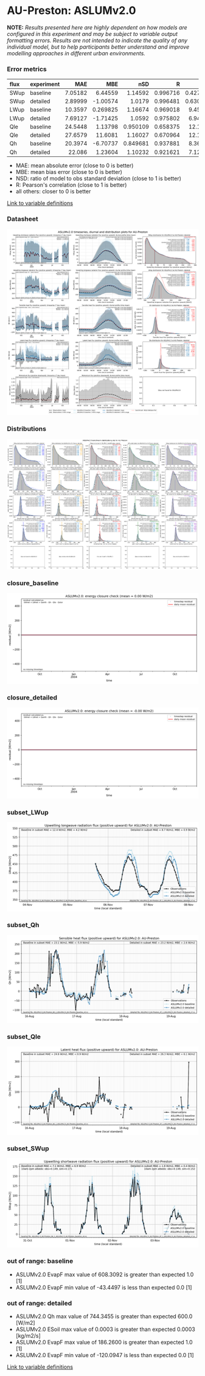 # AU-Preston: ASLUMv2.0

**NOTE:** *Results presented here are highly dependent on how models are configured in this experiment and may be subject to variable output formatting errors. Results are not intended to indicate the quality of any individual model, but to help participants better understand and improve modelling approaches in different urban environments.*

### Error metrics

| flux   | experiment   |      MAE |       MBE |      nSD |        R |       5th |     95th |     cRMSE |      AMBE |     1-nSD |        1-R |   nSkewness |   nKurtosis |   Overlap |
|:-------|:-------------|---------:|----------:|---------:|---------:|----------:|---------:|----------:|----------:|----------:|-----------:|------------:|------------:|----------:|
| SWup   | baseline     |  7.05182 |  6.44559  | 1.14592  | 0.996716 |  0.427095 | 22.3134  | 0.169764  |  6.44559  | 0.145921  | 0.00328415 |   0.0560546 |   0.119254  | 0.0917995 |
| SWup   | detailed     |  2.89999 | -1.00574  | 1.0179   | 0.996481 |  0.630825 |  3.52479 | 0.0865086 |  1.00574  | 0.0179035 | 0.0035186  |   0.0842145 |   0.170113  | 0.059967  |
| LWup   | baseline     | 10.3597  |  0.269825 | 1.16674  | 0.969018 |  9.45366  | 18.0985  | 0.316383  |  0.269825 | 0.166744  | 0.0309815  |   0.0406869 |   0.227007  | 0.0991241 |
| LWup   | detailed     |  7.69127 | -1.71425  | 1.0592   | 0.975802 |  6.94748  |  3.70926 | 0.234021  |  1.71425  | 0.059201  | 0.0241981  |   0.0783617 |   0.195681  | 0.0738271 |
| Qle    | baseline     | 24.5448  |  1.13798  | 0.950109 | 0.658375 | 12.1127   | 18.9311  | 0.807249  |  1.13798  | 0.049891  | 0.341625   |   0.120173  |   0.405253  | 0.208841  |
| Qle    | detailed     | 27.6579  | 11.6081   | 1.16027  | 0.670964 | 12.1128   | 53.799   | 0.888385  | 11.6081   | 0.160272  | 0.329036   |   0.106965  |   0.39624   | 0.108065  |
| Qh     | baseline     | 20.3974  | -6.70737  | 0.849681 | 0.937881 |  8.36336  | 36.742   | 0.357993  |  6.70737  | 0.150319  | 0.0621194  |   0.0455324 |   0.0326986 | 0.140277  |
| Qh     | detailed     | 22.086   |  1.23604  | 1.10232  | 0.921621 |  7.12343  | 19.5239  | 0.428095  |  1.23604  | 0.102318  | 0.0783787  |   0.0392116 |   0.150945  | 0.127273  |

 - MAE: mean absolute error (close to 0 is better)
 - MBE: mean bias error (close to 0 is better)
 - NSD: ratio of model to obs standard deviation (close to 1 is better)
 - R: Pearson's correlation (close to 1 is better)
 - all others: closer to 0 is better

[Link to variable definitions](../modelattrs/variable_definitions.md)

### <a name="datasheet"></a>Datasheet
[![ASLUMv2.0_AU-Preston_Datasheet.png](ASLUMv2.0_AU-Preston_Datasheet.png)](ASLUMv2.0_AU-Preston_Datasheet.png)

### <a name="distributions"></a>Distributions
[![ASLUMv2.0_AU-Preston_Distributions.png](ASLUMv2.0_AU-Preston_Distributions.png)](ASLUMv2.0_AU-Preston_Distributions.png)

### <a name="closure_baseline"></a>closure_baseline
[![ASLUMv2.0_AU-Preston_closure_baseline.png](ASLUMv2.0_AU-Preston_closure_baseline.png)](ASLUMv2.0_AU-Preston_closure_baseline.png)

### <a name="closure_detailed"></a>closure_detailed
[![ASLUMv2.0_AU-Preston_closure_detailed.png](ASLUMv2.0_AU-Preston_closure_detailed.png)](ASLUMv2.0_AU-Preston_closure_detailed.png)

### <a name="subset_lwup"></a>subset_LWup
[![ASLUMv2.0_AU-Preston_subset_LWup.png](ASLUMv2.0_AU-Preston_subset_LWup.png)](ASLUMv2.0_AU-Preston_subset_LWup.png)

### <a name="subset_qh"></a>subset_Qh
[![ASLUMv2.0_AU-Preston_subset_Qh.png](ASLUMv2.0_AU-Preston_subset_Qh.png)](ASLUMv2.0_AU-Preston_subset_Qh.png)

### <a name="subset_qle"></a>subset_Qle
[![ASLUMv2.0_AU-Preston_subset_Qle.png](ASLUMv2.0_AU-Preston_subset_Qle.png)](ASLUMv2.0_AU-Preston_subset_Qle.png)

### <a name="subset_swup"></a>subset_SWup
[![ASLUMv2.0_AU-Preston_subset_SWup.png](ASLUMv2.0_AU-Preston_subset_SWup.png)](ASLUMv2.0_AU-Preston_subset_SWup.png)

### out of range: baseline

 - ASLUMv2.0 EvapF max value of 608.3092 is greater than expected 1.0 [1]
 - ASLUMv2.0 EvapF min value of -43.4497 is less than expected 0.0 [1]

### out of range: detailed

 - ASLUMv2.0 Qh max value of 744.3455 is greater than expected 600.0 [W/m2]
 - ASLUMv2.0 ESoil max value of 0.0003 is greater than expected 0.0003 [kg/m2/s]
 - ASLUMv2.0 EvapF max value of 186.2600 is greater than expected 1.0 [1]
 - ASLUMv2.0 EvapF min value of -120.0947 is less than expected 0.0 [1]


[Link to variable definitions](../modelattrs/variable_definitions.md)

